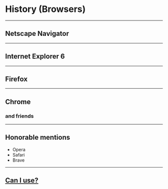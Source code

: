 # History (Browsers)

---

## Netscape Navigator

---

## Internet Explorer 6

---

## Firefox

---

## Chrome

### and friends

---

## Honorable mentions

- Opera
- Safari
- Brave

---

## [Can I use?](https://caniuse.com/)
